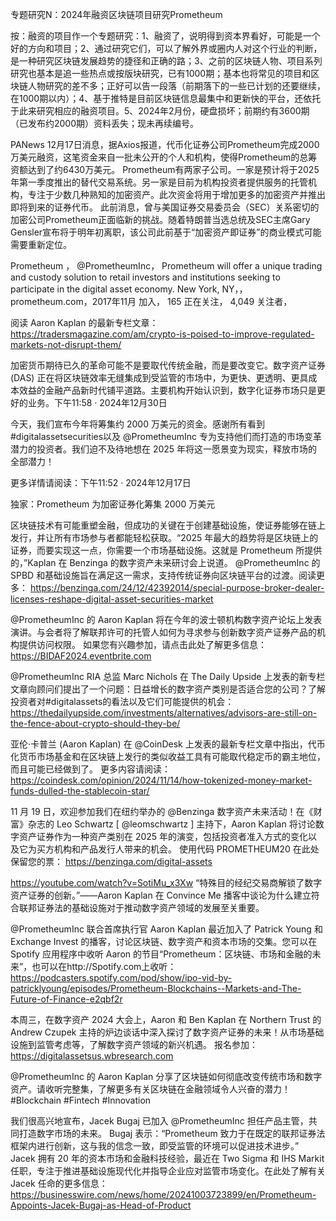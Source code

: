 专题研究N：2024年融资区块链项目研究Prometheum

按：融资的项目作一个专题研究：1、融资了，说明得到资本界看好，可能是一个好的方向和项目；2、通过研究它们，可以了解外界或圈内人对这个行业的判断，是一种研究区块链发展趋势的捷径和正确的路；3、之前的区块链人物、项目系列研究也基本是追一些热点或按版块研究，已有1000期；基本也将常见的项目和区块链人物研究的差不多；正好可以告一段落（前期落下的一些已计划的还要继续，在1000期以内）；4、基于推特是目前区块链信息最集中和更新快的平台，还依托于此来研究相应的融资项目。5、2024年2月份，硬盘损坏；前期约有3600期（已发布约2000期）资料丢失；现未再续编号。

PANews 12月17日消息，据Axios报道，代币化证券公司Prometheum完成2000万美元融资，这笔资金来自一批未公开的个人和机构，使得Prometheum的总筹资额达到了约6430万美元。
Prometheum有两家子公司。一家是预计将于2025年第一季度推出的替代交易系统。另一家是目前为机构投资者提供服务的托管机构，专注于少数几种熟知的加密资产。此次资金将用于增加更多的加密资产并推出即将到来的证券代币。
此前消息，曾与美国证券交易委员会（SEC）关系密切的加密公司Prometheum正面临新的挑战。随着特朗普当选总统及SEC主席Gary Gensler宣布将于明年初离职，该公司此前基于“加密资产即证券”的商业模式可能需要重新定位。

Prometheum
，
@PrometheumInc，
Prometheum will offer a unique trading and custody solution to retail investors and institutions seeking to participate in the digital asset economy.
New York, NY，，prometheum.com，2017年11月 加入，
165 正在关注，
4,049 关注者，


阅读 Aaron Kaplan 的最新专栏文章： https://tradersmagazine.com/am/crypto-is-poised-to-improve-regulated-markets-not-disrupt-them/

加密货币期待已久的革命可能不是要取代传统金融，而是要改变它。数字资产证券 (DAS) 正在将区块链效率无缝集成到受监管的市场中，为更快、更透明、更具成本效益的金融产品新时代铺平道路。主要机构开始认识到，数字化证券市场只是更好的业务。下午11:58 · 2024年12月30日

今天，我们宣布今年将筹集约 2000 万美元的资金。感谢所有看到#digitalassetsecurities以及
@PrometheumInc
专为支持他们而打造的市场变革潜力的投资者。我们迫不及待地想在 2025 年将这一愿景变为现实，释放市场的全部潜力！

更多详情请阅读：下午11:52 · 2024年12月17日

独家：Prometheum 为加密证券化筹集 2000 万美元

区块链技术有可能重塑金融，但成功的关键在于创建基础设施，使证券能够在链上发行，并让所有市场参与者都能轻松获取。“2025 年最大的趋势将是区块链上的证券，而要实现这一点，你需要一个市场基础设施。这就是 Prometheum 所提供的，”Kaplan 在 Benzinga 的数字资产未来研讨会上说道。
@PrometheumInc
的 SPBD 和基础设施旨在满足这一需求，支持传统证券向区块链平台的过渡。阅读更多： https://benzinga.com/24/12/42392014/special-purpose-broker-dealer-licenses-reshape-digital-asset-securities-market

@PrometheumInc
的 Aaron Kaplan 将在今年的波士顿机构数字资产论坛上发表演讲。与会者将了解联邦许可的托管人如何为寻求参与创新数字资产证券产品的机构提供访问权限。
如果您有兴趣参加，请点击此处了解更多信息： https://BIDAF2024.eventbrite.com

@PrometheumInc
 RIA 总监 Marc Nichols 在 The Daily Upside 上发表的新专栏文章向顾问们提出了一个问题：日益增长的数字资产类别是否适合您的公司？了解投资者对#digitalassets的看法以及它们可能提供的机会： https://thedailyupside.com/investments/alternatives/advisors-are-still-on-the-fence-about-crypto-should-they-be/  

亚伦·卡普兰 (Aaron Kaplan) 在
@CoinDesk
上发表的最新专栏文章中指出，代币化货币市场基金和在区块链上发行的类似收益工具有可能取代稳定币的霸主地位，而且可能已经做到了。
更多内容请阅读： https://coindesk.com/opinion/2024/11/14/how-tokenized-money-market-funds-dulled-the-stablecoin-star/

11 月 19 日，欢迎参加我们在纽约举办的
@Benzinga
数字资产未来活动！在《财富》杂志的 Leo Schwartz [ 
@leomschwartz
 ] 主持下，Aaron Kaplan 将讨论数字资产证券作为一种资产类别在 2025 年的演变，包括投资者准入方式的变化以及它为买方机构和产品发行人带来的机会。
使用代码 PROMETHEUM20 在此处保留您的票： https://benzinga.com/digital-assets  

https://youtube.com/watch?v=SotiMu_x3Xw
“特殊目的经纪交易商解锁了数字资产证券的创新。”——Aaron Kaplan 在 Convince Me 播客中谈论为什么建立符合联邦证券法的基础设施对于推动数字资产领域的发展至关重要。

@PrometheumInc
联合首席执行官 Aaron Kaplan 最近加入了 Patrick Young 和 Exchange Invest 的播客，讨论区块链、数字资产和资本市场的交集。您可以在 Spotify 应用程序中收听 Aaron 的节目“Prometheum：区块链、市场和金融的未来”，也可以在http://Spotify.com上收听： https://podcasters.spotify.com/pod/show/ipo-vid-by-patricklyoung/episodes/Prometheum-Blockchains--Markets-and-The-Future-of-Finance-e2qbf2r  

本周三，在数字资产 2024 大会上，Aaron 和 Ben Kaplan 在 Northern Trust 的 Andrew Czupek 主持的炉边谈话中深入探讨了数字资产证券的未来！从市场基础设施到监管考虑等，了解数字资产领域的新兴机遇。
报名参加： https://digitalassetsus.wbresearch.com

@PrometheumInc
的 Aaron Kaplan 分享了区块链如何彻底改变传统市场和数字资产。请收听完整集，了解更多有关区块链在金融领域令人兴奋的潜力！ #Blockchain #Fintech #Innovation

我们很高兴地宣布，Jacek Bugaj 已加入
@PrometheumInc
担任产品主管，共同打造数字市场的未来。
Bugaj 表示：“Prometheum 致力于在既定的联邦证券法框架内进行创新，这与我的信念一致，即受监管的环境可以促进技术进步。”
Jacek 拥有 20 年的资本市场和金融科技经验，最近在 Two Sigma 和 IHS Markit 任职，专注于推进基础设施现代化并指导企业应对监管市场变化。在此处了解有关 Jacek 任命的更多信息： https://businesswire.com/news/home/20241003723899/en/Prometheum-Appoints-Jacek-Bugaj-as-Head-of-Product


